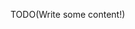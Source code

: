 <!--Title: Try Geting an Optional Service by Plugin Type and Name-->
<!--Url: try-geting-an-optional-service-by-plugin-type-and-name-->


TODO(Write some content!)


